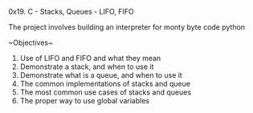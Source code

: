 0x19. C - Stacks, Queues - LIFO, FIFO

The project involves building an interpreter for monty byte code python 

~Objectives~
1. Use of LIFO and FIFO and what they mean
2. Demonstrate a stack, and when to use it
3. Demonstrate what is a queue, and when to use it
4. The common implementations of stacks and queue
5. The most common use cases of stacks and queues
6. The proper way to use global variables
